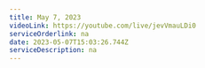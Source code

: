 ```yaml
---
title: May 7, 2023
videoLink: https://youtube.com/live/jevVmauLDi0
serviceOrderlink: na
date: 2023-05-07T15:03:26.744Z
serviceDescription: n﻿a
---
```

